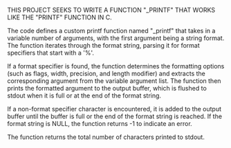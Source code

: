 THIS PROJECT SEEKS TO WRITE A FUNCTION "_PRINTF" THAT WORKS LIKE THE "PRINTF" FUNCTION IN C.

The code defines a custom printf function named "_printf" that takes in a variable number of arguments, with the first argument being a string format. The function iterates through the format string, parsing it for format specifiers that start with a '%'.

If a format specifier is found, the function determines the formatting options (such as flags, width, precision, and length modifier) and extracts the corresponding argument from the variable argument list. The function then prints the formatted argument to the output buffer, which is flushed to stdout when it is full or at the end of the format string.

If a non-format specifier character is encountered, it is added to the output buffer until the buffer is full or the end of the format string is reached. If the format string is NULL, the function returns -1 to indicate an error.

The function returns the total number of characters printed to stdout.
